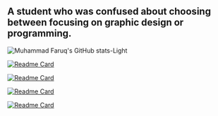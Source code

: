 ## A student who was confused about choosing between focusing on graphic design or programming.

<!--
**hzqula/hzqula** is a ✨ _special_ ✨ repository because its `README.md` (this file) appears on your GitHub profile.

Here are some ideas to get you started:

- 🔭 I’m currently working on ...
- 🌱 I’m currently learning ...
- 👯 I’m looking to collaborate on ...
- 🤔 I’m looking for help with ...
- 💬 Ask me about ...
- 📫 How to reach me: ...
- 😄 Pronouns: ...
- ⚡ Fun fact: ...
-->
![Muhammad Faruq's GitHub stats-Light](https://github-readme-stats.vercel.app/api?username=hzqula&show_icons=true&text_color=36CCFC&ring_color=36CCFC&icon_color=FCC936&theme=default&rank_icon=percentile&bg_color=1E1E1E&title_color=36FC3E&border_color=FCC936#gh-light-mode-only)

[![Readme Card](https://github-readme-stats.vercel.app/api/pin/?username=hzqula&repo=fe-imemoraise&bg_color=1E1E1E&title_color=36FC3E&border_color=FCC936&show_icons=true&text_color=36CCFC&icon_color=FCC936)](https://github.com/anuraghazra/github-readme-stats)

[![Readme Card](https://github-readme-stats.vercel.app/api/pin/?username=hzqula&repo=inkptatif-new&bg_color=1E1E1E&title_color=36FC3E&border_color=FCC936&show_icons=true&text_color=36CCFC&icon_color=FCC936)](https://github.com/anuraghazra/github-readme-stats)

[![Readme Card](https://github-readme-stats.vercel.app/api/pin/?username=hzqula&repo=inkptatif-api&bg_color=1E1E1E&title_color=36FC3E&border_color=FCC936&show_icons=true&text_color=36CCFC&icon_color=FCC936)](https://github.com/anuraghazra/github-readme-stats)

[![Readme Card](https://github-readme-stats.vercel.app/api/pin/?username=hzqula&repo=inkptatif-app&bg_color=1E1E1E&title_color=36FC3E&border_color=FCC936&show_icons=true&text_color=36CCFC&icon_color=FCC936)](https://github.com/anuraghazra/github-readme-stats)
